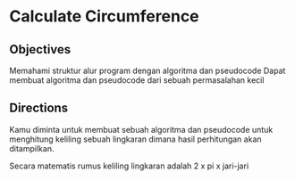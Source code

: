# Calculate Circumference
## Objectives
Memahami struktur alur program dengan algoritma dan pseudocode
Dapat membuat algoritma dan pseudocode dari sebuah permasalahan kecil
## Directions
Kamu diminta untuk membuat sebuah algoritma dan pseudocode untuk menghitung keliling sebuah lingkaran dimana hasil perhitungan akan ditampilkan.

Secara matematis rumus keliling lingkaran adalah 2 x pi x jari-jari